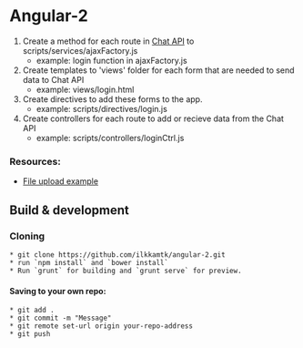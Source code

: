 # Angular-2

1. Create a method for each route in [Chat API](http://users.metropolia.fi/~ilkkamtk/chatApi/apidoc/index.html) to scripts/services/ajaxFactory.js
    * example: login function in ajaxFactory.js
2. Create templates to 'views' folder for each form that are needed to send data to Chat API
    * example: views/login.html
3. Create directives to add these forms to the app.
    * example: scripts/directives/login.js
4. Create controllers for each route to add or recieve data from the Chat API
    * example: scripts/controllers/loginCtrl.js
    
### Resources:
  * [File upload example](https://uncorkedstudios.com/blog/multipartformdata-file-upload-with-angularjs)

## Build & development

### Cloning
    * git clone https://github.com/ilkkamtk/angular-2.git
    * run `npm install` and `bower install` 
    * Run `grunt` for building and `grunt serve` for preview.
    
#### Saving to your own repo:
    * git add .
    * git commit -m "Message"
    * git remote set-url origin your-repo-address
    * git push

